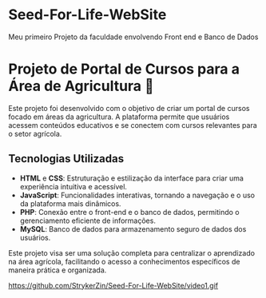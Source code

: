 # Seed-For-Life-WebSite
Meu primeiro Projeto da faculdade envolvendo Front end e Banco de Dados


# Projeto de Portal de Cursos para a Área de Agricultura 🌱

Este projeto foi desenvolvido com o objetivo de criar um portal de cursos focado em áreas da agricultura. A plataforma permite que usuários acessem conteúdos educativos e se conectem com cursos relevantes para o setor agrícola.

## Tecnologias Utilizadas

- **HTML** e **CSS**: Estruturação e estilização da interface para criar uma experiência intuitiva e acessível.
- **JavaScript**: Funcionalidades interativas, tornando a navegação e o uso da plataforma mais dinâmicos.
- **PHP**: Conexão entre o front-end e o banco de dados, permitindo o gerenciamento eficiente de informações.
- **MySQL**: Banco de dados para armazenamento seguro de dados dos usuários.

Este projeto visa ser uma solução completa para centralizar o aprendizado na área agrícola, facilitando o acesso a conhecimentos específicos de maneira prática e organizada.

https://github.com/StrykerZin/Seed-For-Life-WebSite/video1.gif
